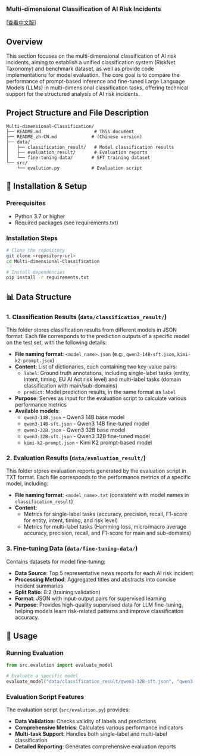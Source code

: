 ### Multi-dimensional Classification of AI Risk Incidents

[[查看中文版]](README_zh-CN.md)

## Overview

This section focuses on the multi-dimensional classification of AI risk incidents, aiming to establish a unified classification system (RiskNet Taxonomy) and benchmark dataset, as well as provide code implementations for model evaluation. The core goal is to compare the performance of prompt-based inference and fine-tuned Large Language Models (LLMs) in multi-dimensional classification tasks, offering technical support for the structured analysis of AI risk incidents.

## Project Structure and File Description
```
Multi-dimensional-Classification/
├── README.md                    # This document 
├── README_zh-CN.md             # (Chinese version)
├── data/
│   ├── classification_result/   # Model classification results
│   ├── evaluation_result/       # Evaluation reports
│   └── fine-tuning-data/       # SFT training dataset
└── src/
    └── evalution.py            # Evaluation script
```

## 🔧 Installation & Setup

### Prerequisites

- Python 3.7 or higher
- Required packages (see requirements.txt)

### Installation Steps

```bash
# Clone the repository
git clone <repository-url>
cd Multi-dimensional-Classification

# Install dependencies
pip install -r requirements.txt
```

## 📊 Data Structure

### 1. Classification Results (`data/classification_result/`)

This folder stores classification results from different models in JSON format. Each file corresponds to the prediction outputs of a specific model on the test set, with the following details:

- **File naming format**: `<model_name>.json` (e.g., `qwen3-14B-sft.json`, `kimi-k2-prompt.json`)
- **Content**: List of dictionaries, each containing two key-value pairs:
  - `label`: Ground truth annotations, including single-label tasks (entity, intent, timing, EU AI Act risk level) and multi-label tasks (domain classification with main/sub-domains)
  - `predict`: Model prediction results, in the same format as `label`
- **Purpose**: Serves as input for the evaluation script to calculate various performance metrics
- **Available models**:
  - `qwen3-14B.json` - Qwen3 14B base model
  - `qwen3-14B-sft.json` - Qwen3 14B fine-tuned model
  - `qwen3-32B.json` - Qwen3 32B base model
  - `qwen3-32B-sft.json` - Qwen3 32B fine-tuned model
  - `kimi-k2-prompt.json` - Kimi K2 prompt-based model

### 2. Evaluation Results (`data/evaluation_result/`)

This folder stores evaluation reports generated by the evaluation script in TXT format. Each file corresponds to the performance metrics of a specific model, including:

- **File naming format**: `<model_name>.txt` (consistent with model names in `classification_result`)
- **Content**:
  - Metrics for single-label tasks (accuracy, precision, recall, F1-score for entity, intent, timing, and risk level)
  - Metrics for multi-label tasks (Hamming loss, micro/macro average accuracy, precision, recall, and F1-score for main and sub-domains)

### 3. Fine-tuning Data (`data/fine-tuning-data/`)

Contains datasets for model fine-tuning:

- **Data Source**: Top 5 representative news reports for each AI risk incident
- **Processing Method**: Aggregated titles and abstracts into concise incident summaries
- **Split Ratio**: 8:2 (training:validation)
- **Format**: JSON with input-output pairs for supervised learning
- **Purpose**: Provides high-quality supervised data for LLM fine-tuning, helping models learn risk-related patterns and improve classification accuracy.

## 🚀 Usage

### Running Evaluation

```python
from src.evalution import evaluate_model

# Evaluate a specific model
evaluate_model("data/classification_result/qwen3-32B-sft.json", "qwen3-32B-sft")
```

### Evaluation Script Features

The evaluation script (`src/evalution.py`) provides:

- **Data Validation**: Checks validity of labels and predictions
- **Comprehensive Metrics**: Calculates various performance indicators
- **Multi-task Support**: Handles both single-label and multi-label classification
- **Detailed Reporting**: Generates comprehensive evaluation reports